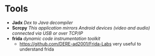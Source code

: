 # Tools
- **Jadx** *Dex to Java decompiler*
- **Scrcpy** *This application mirrors Android devices (video and audio) connected via USB or over TCP/IP*
- **frida** *dynamic code instrumentation toolkit*
  - https://github.com/DERE-ad2001/Frida-Labs very useful to understand frida
